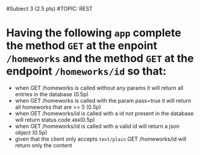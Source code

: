 #Subiect 3 (2.5 pts)
#TOPIC: REST

# Having the following `app` complete the method `GET` at the enpoint `/homeworks` and the method `GET` at the endpoint `/homeworks/id` so that:


- when GET /homeworks is called without any params it will return all entries in the database (0.5p)
- when GET /homeworks is called with the param pass=true it will return all homeworks that are >= 5 (0.5p)
- when GET /homeworks/id is called with a id not present in the database will return status code `404`(0.5p)
- when GET /homeworks/id is called with a valid id will return a json object (0.5p)
- given that the client only accepts `text/plain` GET /homeworks/id will return only the content
